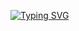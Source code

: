 [![Typing SVG](https://readme-typing-svg.demolab.com?font=Fira+Code&pause=1000&width=445&lines=Hello+I'm+Alex+a+Full+Stack+Developer+)](https://git.io/typing-svg)

<!--
**Alextiintoor/Alextiintoor** is a ✨ _special_ ✨ repository because its `README.md` (this file) appears on your GitHub profile.

Here are some ideas to get you started:

- 🔭 I’m currently working on ...
- 🌱 I’m currently learning ...
- 👯 I’m looking to collaborate on ...
- 🤔 I’m looking for help with ...
- 💬 Ask me about ...
- 📫 How to reach me: ...
- 😄 Pronouns: ...
- ⚡ Fun fact: ...
-->
